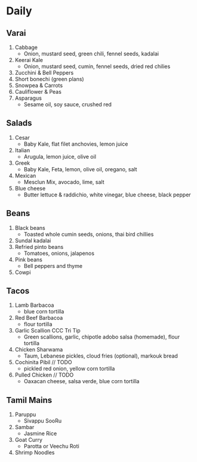 # Daily
## Varai
1. Cabbage
    * Onion, mustard seed, green chili, fennel seeds, kadalai
1. Keerai Kale
    * Onion, mustard seed, cumin, fennel seeds, dried red chilies
1. Zucchini & Bell Peppers
1. Short bonechi (green plans)
1. Snowpea & Carrots
1. Cauliflower & Peas
1. Asparagus
    * Sesame oil, soy sauce, crushed red

## Salads
1. Cesar
    * Baby Kale, flat filet anchovies, lemon juice
1. Italian
    * Arugula, lemon juice, olive oil
1. Greek
    * Baby Kale, Feta, lemon, olive oil, oregano, salt
1. Mexican 
    * Mesclun Mix, avocado, lime, salt
1. Blue cheese
    * Butter lettuce & raddichio, white vinegar, blue cheese, black pepper


## Beans
1. Black beans
    * Toasted whole cumin seeds, onions, thai bird chillies
1. Sundal kadalai
1. Refried pinto beans
    * Tomatoes, onions, jalapenos
1. Pink beans
    * Bell peppers and thyme
1. Cowpi

## Tacos
1. Lamb Barbacoa 
    * blue corn tortilla
1. Red Beef Barbacoa
    * flour tortilla
1. Garlic Scallion CCC Tri Tip
    * Green scallions, garlic, chipotle adobo salsa (homemade), flour tortilla
1. Chicken Sharwama
    * Taum, Lebanese pickles, cloud fries (optional), markouk bread
1. Cochinita Pibil // TODO
    * pickled red onion, yellow corn tortilla
1. Pulled Chicken // TODO
    * Oaxacan cheese, salsa verde, blue corn tortilla

## Tamil Mains
1. Paruppu
    * Sivappu SooRu
1. Sambar
    * Jasmine Rice
1. Goat Curry
    * Parotta or Veechu Roti
1. Shrimp Noodles


